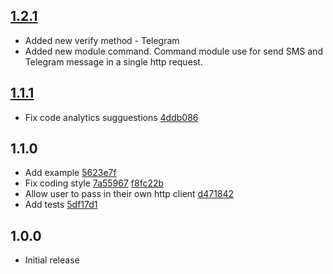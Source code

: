 ## [1.2.1](http://github.com/MoceanAPI/mocean-sdk-dart/compare/1.2.0...1.2.1)
- Added new verify method - Telegram
- Added new module command. Command module use for send SMS and Telegram message in a single http request.


## [1.1.1](http://github.com/MoceanAPI/mocean-sdk-dart/compare/1.1.0...1.1.1)

- Fix code analytics sugguestions [4ddb086](https://gitub.com/MoceanAPI/mocean-sdk-dart/commit/4ddb086c8740ef9ef5dca79ba0db3bb69f3b954d)

## 1.1.0

- Add example [5623e7f](https://gitub.com/MoceanAPI/mocean-sdk-dart/commit/5623e7f484670a8c25818b9b0497095d6f42dd53)
- Fix coding style [7a55967](https://gitub.com/MoceanAPI/mocean-sdk-dart/commit/7a55967a1f1db937c9bb447cafa57fae3803ddfe) [f8fc22b](https://gitub.com/MoceanAPI/mocean-sdk-dart/commit/f8fc22b6bf5b091ad1c5e1e80085e4bc37f3fdfe) 
- Allow user to pass in their own http client [d471842](https://gitub.com/MoceanAPI/mocean-sdk-dart/commit/d4718423368c186819a4a354b26fa6553ab3232a)
- Add tests [5df17d1](https://gitub.com/MoceanAPI/mocean-sdk-dart/commit/5df17d14aeb09f1e282e94e7af8775b50246b1cf)

## 1.0.0

- Initial release